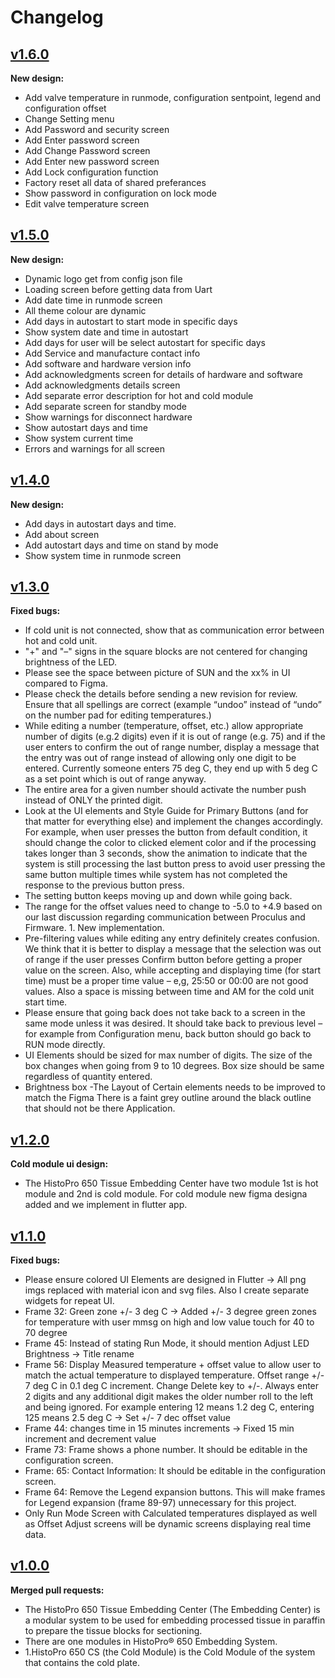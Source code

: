 # Changelog
## [v1.6.0](2023-10-17)

**New design:**
- Add valve temperature in runmode, configuration sentpoint, legend and configuration offset
- Change Setting menu
- Add Password and security screen
- Add Enter password screen
- Add Change Password screen
- Add Enter new password screen
- Add Lock configuration function
- Factory reset all data of shared preferances
- Show password in configuration on lock mode
- Edit valve temperature screen

## [v1.5.0](2023-08-8)

**New design:**
- Dynamic logo get from config json file
- Loading screen before getting data from Uart
- Add date time in runmode screen
- All theme colour are dynamic
- Add days in autostart to start mode in specific days
- Show system date and time in autostart
- Add days for user will be select autostart for specific days
- Add Service and manufacture contact info
- Add software and hardware version info
- Add acknowledgments screen for details of hardware and software
- Add acknowledgments details screen
- Add separate error description for hot and cold module
- Add separate screen for standby mode
- Show warnings for disconnect hardware
- Show autostart days and time
- Show system current time
- Errors and warnings for all screen

## [v1.4.0](2023-07-10)

**New design:**
- Add days in autostart days and time.
- Add about screen
- Add autostart days and time on stand by mode
- Show system time in runmode screen


## [v1.3.0](2023-07-05)

**Fixed bugs:**
- If cold unit is not connected, show that as communication error between hot and cold unit.
- "+" and "–" signs in the square blocks are not centered for changing brightness of the LED.
- Please see the space between picture of SUN and the xx% in UI compared to Figma.
- Please check the details before sending a new revision for review.  Ensure that all spellings are correct (example “undoo” instead of “undo” on the number pad for editing temperatures.)
- While editing a number (temperature, offset, etc.) allow appropriate number of digits (e.g.2 digits) even if it is out of range (e.g. 75) and if the user enters to confirm the out of range number, display a message that the entry was out of range instead of allowing only one digit to be entered.  Currently someone enters 75 deg C, they end up with 5 deg C as a set point which is out of range anyway.
- The entire area for a given number should activate the number push instead of ONLY the printed digit.
- Look at the UI elements and Style Guide for Primary Buttons (and for that matter for everything else) and implement the changes accordingly.  For example, when user presses the button from default condition, it should change the color to clicked element color and if the processing takes longer than 3 seconds, show the animation to indicate that the system is still processing the last button press to avoid user pressing the same button multiple times while system has not completed the response to the previous button press.
- The setting button keeps moving up and down while going back.
- The range for the offset values need to change to -5.0 to +4.9 based on our last discussion regarding communication between Proculus and Firmware.    1. New implementation.
- Pre-filtering values while editing any entry definitely creates confusion.  We think that it is better to display a message that the selection was out of range if the user presses Confirm button before getting a proper value on the screen.  Also, while accepting and displaying time (for start time) must be a proper time value – e,g, 25:50 or 00:00 are not good values.  Also a space is missing between time and AM for the cold unit start time.
- Please ensure that going back does not take back to a screen in the same mode unless it was desired.  It should take back to previous level – for example from Configuration menu, back button should go back to RUN mode directly.
- UI Elements should be sized for max number of digits. The size of the box changes when going from 9 to 10 degrees. Box size should be same regardless of quantity entered.
- Brightness box -The Layout of Certain elements needs to be improved to match the Figma There is a faint grey outline around the black outline that should not be there Application.

  
## [v1.2.0](2023-06-28)

**Cold module ui design:**
- The HistoPro 650 Tissue Embedding Center have two module 1st is hot module and 2nd is cold module. For cold module new figma designa added and we implement in flutter app.


## [v1.1.0](2023-06-10)

**Fixed bugs:**
- Please ensure colored UI Elements are designed in Flutter -> All png imgs replaced with material icon and svg files. Also I create separate widgets for
   repeat UI.
- Frame 32: Green zone +/- 3 deg C -> Added +/- 3 degree green zones for temperature with user mmsg on high and low value touch for 40 to 70 degree
- Frame 45: Instead of stating Run Mode, it should mention Adjust LED Brightness -> Title rename
- Frame 56: Display Measured temperature + offset value to allow user to match the actual temperature to displayed temperature.
   Offset range +/- 7 deg C in 0.1 deg C increment. Change Delete key to +/-. Always enter 2 digits and any additional digit makes the
   older number roll to the left and being ignored. For example entering 12 means 1.2 deg C, entering 125 means 2.5 deg C -> Set +/- 7 dec offset value
- Frame 44:  changes time in 15 minutes increments -> Fixed 15 min increment and decrement value
- Frame 73: Frame shows a phone number. It should be editable in the configuration screen.
- Frame: 65: Contact Information: It should be editable in the configuration screen.
- Frame 64: Remove the Legend expansion buttons. This will make frames for Legend expansion (frame 89-97) unnecessary for this project.
- Only Run Mode Screen with Calculated temperatures displayed as well as Offset Adjust screens will be dynamic screens displaying real time data.


## [v1.0.0](2023-05-15)
**Merged pull requests:**
- The HistoPro 650 Tissue Embedding Center (The Embedding Center) is a modular system to be used for embedding processed tissue in paraffin to prepare the tissue blocks for sectioning.
- There are one modules in HistoPro® 650 Embedding System.
- 1.HistoPro 650 CS (the Cold Module) is the Cold Module of the system that contains the cold plate.
